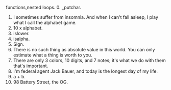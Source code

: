 functions,nested loops.
0. _putchar.
1. I sometimes suffer from insomnia. And when I can't fall asleep, I play what I call the alphabet game.
2. 10 x alphabet.
3. islower.
4. isalpha.
5. Sign.
6. There is no such thing as absolute value in this world. You can only estimate what a thing is worth to you.
7. There are only 3 colors, 10 digits, and 7 notes; it's what we do with them that's important.
8. I'm federal agent Jack Bauer, and today is the longest day of my life.
10. a + b.
11. 98 Battery Street, the OG.
